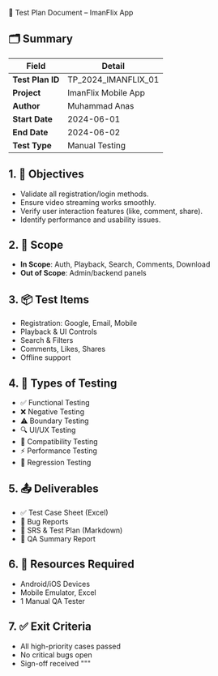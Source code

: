  🧪 Test Plan Document – ImanFlix App

## 🗂️ Summary

| Field             | Detail                         |
|------------------|--------------------------------|
| **Test Plan ID** | TP_2024_IMANFLIX_01            |
| **Project**       | ImanFlix Mobile App            |
| **Author**        | Muhammad Anas                  |
| **Start Date**    | 2024-06-01                     |
| **End Date**      | 2024-06-02                     |
| **Test Type**     | Manual Testing                 |

## 1. 🎯 Objectives
- Validate all registration/login methods.
- Ensure video streaming works smoothly.
- Verify user interaction features (like, comment, share).
- Identify performance and usability issues.

## 2. 🧱 Scope
- **In Scope**: Auth, Playback, Search, Comments, Download
- **Out of Scope**: Admin/backend panels

## 3. 📦 Test Items
- Registration: Google, Email, Mobile
- Playback & UI Controls
- Search & Filters
- Comments, Likes, Shares
- Offline support

## 4. 🧪 Types of Testing
- ✅ Functional Testing  
- ❌ Negative Testing  
- ⚠️ Boundary Testing  
- 🔍 UI/UX Testing  
- 📱 Compatibility Testing  
- ⚡ Performance Testing  
- 🔁 Regression Testing  

## 5. 📤 Deliverables
- ✅ Test Case Sheet (Excel)  
- 🐞 Bug Reports  
- 📄 SRS & Test Plan (Markdown)  
- 🧾 QA Summary Report

## 6. 👥 Resources Required
- Android/iOS Devices  
- Mobile Emulator, Excel  
- 1 Manual QA Tester

## 7. ✅ Exit Criteria
- All high-priority cases passed  
- No critical bugs open  
- Sign-off received
"""
